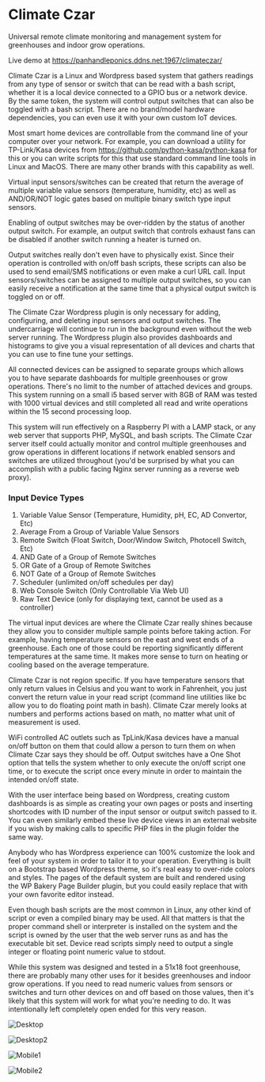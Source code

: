 # Climate Czar
Universal remote climate monitoring and management system for greenhouses and indoor grow operations.

Live demo at https://panhandleponics.ddns.net:1967/climateczar/


Climate Czar is a Linux and Wordpress based system that gathers readings from any type of sensor or switch that can be read with a bash script, whether it is a local device connected to a GPIO bus or a network device. By the same token, the system will control output switches that can also be toggled with a bash script. There are no brand/model hardware dependencies, you can even use it with your own custom IoT devices.

Most smart home devices are controllable from the command line of your computer over your network. For example, you can download a utility for TP-Link/Kasa devices from https://github.com/python-kasa/python-kasa for this or you can write scripts for this that use standard command line tools in Linux and MacOS. There are many other brands with this capability as well.

Virtual input sensors/switches can be created that return the average of multiple variable value sensors (temperature, humidity, etc) as well as AND/OR/NOT logic gates based on multiple binary switch type input sensors.

Enabling of output switches may be over-ridden by the status of another output switch. For example, an output switch that controls exhaust fans can be disabled if another switch running a heater is turned on.

Output switches really don't even have to physically exist. Since their operation is controlled with on/off bash scripts, these scripts can also be used to send email/SMS notifications or even make a curl URL call. Input sensors/switches can be assigned to multiple output switches, so you can easily receive a notification at the same time that a physical output switch is toggled on or off.

The Climate Czar Wordpress plugin is only necessary for adding, configuring, and deleting input sensors and output switches. The undercarriage will continue to run in the background even without the web server running. The Wordpress plugin also provides dashboards and histograms to give you a visual representation of all devices and charts that you can use to fine tune your settings.

All connected devices can be assigned to separate groups which allows you to have separate dashboards for multiple greenhouses or grow operations. There's no limit to the number of attached devices and groups. This system running on a small i5 based server with 8GB of RAM was tested with 1000 virtual devices and still completed all read and write operations within the 15 second processing loop.

This system will run effectively on a Raspberry PI with a LAMP stack, or any web server that supports PHP, MySQL, and bash scripts. The Climate Czar server itself could actually monitor and control multiple greenhouses and grow operations in different locations if network enabled sensors and switches are utilized throughout (you'd be surprised by what you can accomplish with a public facing Nginx server running as a reverse web proxy).

### Input Device Types
1.	Variable Value Sensor (Temperature, Humidity, pH, EC, AD Convertor, Etc)
2.	Average From a Group of Variable Value Sensors
3.	Remote Switch (Float Switch, Door/Window Switch, Photocell Switch, Etc)
4.	AND Gate of a Group of Remote Switches
5.	OR Gate of a Group of Remote Switches
6.	NOT Gate of a Group of Remote Switches
7.	Scheduler (unlimited on/off schedules per day)
8.	Web Console Switch (Only Controllable Via Web UI)
9.	Raw Text Device (only for displaying text, cannot be used as a controller)

The virtual input devices are where the Climate Czar really shines because they allow you to consider multiple sample points before taking action. For example, having temperature sensors on the east and west ends of a greenhouse. Each one of those could be reporting significantly different temperatures at the same time. It makes more sense to turn on heating or cooling based on the average temperature.

Climate Czar is not region specific. If you have temperature sensors that only return values in Celsius and you want to work in Fahrenheit, you just convert the return value in your read script (command line utilities like bc allow you to do floating point math in bash). Climate Czar merely looks at numbers and performs actions based on math, no matter what unit of measurement is used.

WiFi controlled AC outlets such as TpLink/Kasa devices have a manual on/off button on them that could allow a person to turn them on when Climate Czar says they should be off. Output switches have a One Shot option that tells the system whether to only execute the on/off script one time, or to execute the script once every minute in order to maintain the intended on/off state.

With the user interface being based on Wordpress, creating custom dashboards is as simple as creating your own pages or posts and inserting shortcodes with ID number of the input sensor or output switch passed to it. You can even similarly embed these live device views in an external website if you wish by making calls to specific PHP files in the plugin folder the same way.

Anybody who has Wordpress experience can 100% customize the look and feel of your system in order to tailor it to your operation. Everything is built on a Bootstrap based Wordpress theme, so it's real easy to over-ride colors and styles. The pages of the default system are built and rendered using the WP Bakery Page Builder plugin, but you could easily replace that with your own favorite editor instead.

Even though bash scripts are the most common in Linux, any other kind of script or even a compiled binary may be used. All that matters is that the proper command shell or interpreter is installed on the system and the script is owned by the user that the web server runs as and has the executable bit set. Device read scripts simply need to output a single integer or floating point numeric value to stdout.

While this system was designed and tested in a 51x18 foot greenhouse, there are probably many other uses for it besides greenhouses and indoor grow operations. If you need to read numeric values from sensors or switches and turn other devices on and off based on those values, then it's likely that this system will work for what you're needing to do. It was intentionally left completely open ended for this very reason.

![Desktop](https://user-images.githubusercontent.com/121518798/211460364-98773746-0257-4d00-9399-9718c64dca4d.png)

![Desktop2](https://user-images.githubusercontent.com/121518798/211727841-5d6d980c-542a-45fb-81ce-d7441548bb44.png)

![Mobile1](https://user-images.githubusercontent.com/121518798/211460387-feddc0f0-3766-49bd-bb07-2294813507d6.jpg)

![Mobile2](https://user-images.githubusercontent.com/121518798/211460408-0655ef8c-7f11-4040-8762-b6dea114e55f.jpg)
